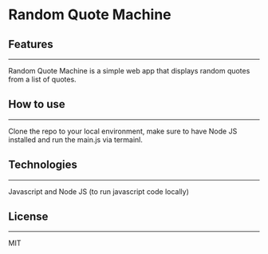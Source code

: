 <h1>Random Quote Machine</h1>

<h2>Features</h2>
<hr>
<p>Random Quote Machine is a simple web app that displays random quotes from a list of quotes.</p>
<h2>How to use</h2>
<hr>
<p>Clone the repo to your local environment, make sure to have Node JS installed and run the main.js via termainl.</p>
<h2>Technologies</h2>
<hr>
Javascript and Node JS (to run javascript code locally)
<h2>License</h2>
<Hr>
<p>MIT</p>
